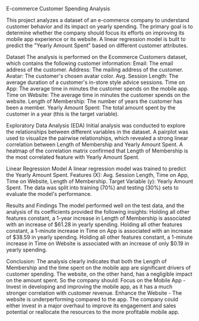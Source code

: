 E-commerce Customer Spending Analysis

This project analyzes a dataset of an e-commerce company to understand customer behavior and its impact on yearly spending. The primary goal is to determine whether the company should focus its efforts on improving its mobile app experience or its website. A linear regression model is built to predict the "Yearly Amount Spent" based on different customer attributes.

Dataset
The analysis is performed on the Ecommerce Customers dataset, which contains the following customer information:
Email: The email address of the customer.
Address: The mailing address of the customer.
Avatar: The customer's chosen avatar color.
Avg. Session Length: The average duration of a customer's in-store style advice sessions.
Time on App: The average time in minutes the customer spends on the mobile app.
Time on Website: The average time in minutes the customer spends on the website.
Length of Membership: The number of years the customer has been a member.
Yearly Amount Spent: The total amount spent by the customer in a year (this is the target variable).

Exploratory Data Analysis (EDA)
Initial analysis was conducted to explore the relationships between different variables in the dataset.
A pairplot was used to visualize the pairwise relationships, which revealed a strong linear correlation between Length of Membership and Yearly Amount Spent.
A heatmap of the correlation matrix confirmed that Length of Membership is the most correlated feature with Yearly Amount Spent.

Linear Regression Model
A linear regression model was trained to predict the Yearly Amount Spent.
Features (X): Avg. Session Length, Time on App, Time on Website, Length of Membership.
Target Variable (y): Yearly Amount Spent.
The data was split into training (70%) and testing (30%) sets to evaluate the model's performance.

Results and Findings
The model performed well on the test data, and the analysis of its coefficients provided the following insights:
Holding all other features constant, a 1-year increase in Length of Membership is associated with an increase of $61.28 in yearly spending.
Holding all other features constant, a 1-minute increase in Time on App is associated with an increase of $38.59 in yearly spending.
Holding all other features constant, a 1-minute increase in Time on Website is associated with an increase of only $0.19 in yearly spending.

Conclusion:
The analysis clearly indicates that both the Length of Membership and the time spent on the mobile app are significant drivers of customer spending. The website, on the other hand, has a negligible impact on the amount spent.
So the company should:
Focus on the Mobile App - Invest in developing and improving the mobile app, as it has a much stronger correlation with customer revenue.
Enhance the Website - The website is underperforming compared to the app. The company could either invest in a major overhaul to improve its engagement and sales potential or reallocate the resources to the more profitable mobile app.
